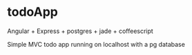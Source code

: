 # todoApp
Angular + Express + postgres + jade + coffeescript


Simple MVC todo app running on localhost with a pg database 
